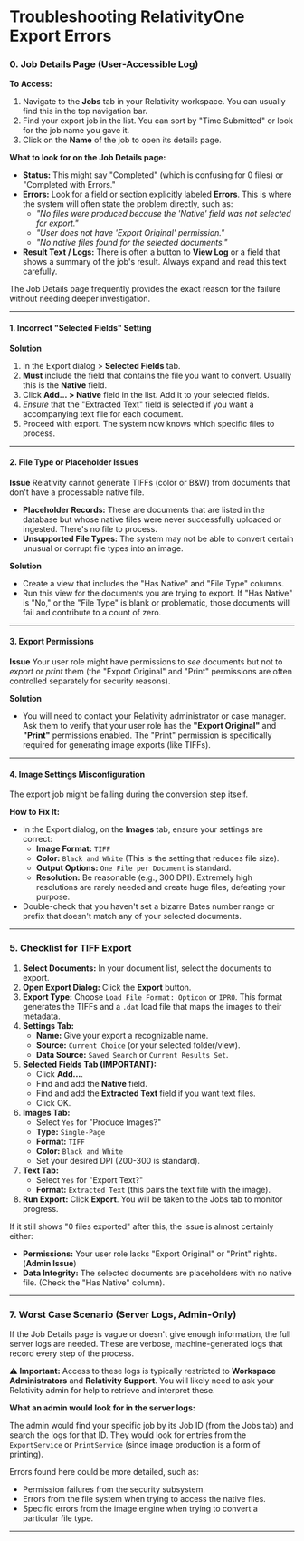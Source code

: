 # Troubleshooting RelativityOne Export Errors

### 0. Job Details Page (User-Accessible Log)

**To Access:**

1.  Navigate to the **Jobs** tab in your Relativity workspace. You can usually find this in the top navigation bar.
2.  Find your export job in the list. You can sort by "Time Submitted" or look for the job name you gave it.
3.  Click on the **Name** of the job to open its details page.

**What to look for on the Job Details page:**

*   **Status:** This might say "Completed" (which is confusing for 0 files) or "Completed with Errors."
*   **Errors:** Look for a field or section explicitly labeled **Errors**. This is where the system will often state the problem directly, such as:
    *   *"No files were produced because the 'Native' field was not selected for export."*
    *   *"User does not have 'Export Original' permission."*
    *   *"No native files found for the selected documents."*
*   **Result Text / Logs:** There is often a button to **View Log** or a field that shows a summary of the job's result. Always expand and read this text carefully.

The Job Details page frequently provides the exact reason for the failure without needing deeper investigation.

---

#### 1. Incorrect "Selected Fields" Setting

**Solution**
1.  In the Export dialog > **Selected Fields** tab.
2.  **Must** include the field that contains the file you want to convert. Usually this is the **Native** field.
3.  Click **Add... > Native** field in the list. Add it to your selected fields.
4.  *Ensure* that the "Extracted Text" field is selected if you want a accompanying text file for each document.
5.  Proceed with export. The system now knows which specific files to process.

---

#### 2. File Type or Placeholder Issues

**Issue**
Relativity cannot generate TIFFs (color or B&W) from documents that don't have a processable native file.
*   **Placeholder Records:** These are documents that are listed in the database but whose native files were never successfully uploaded or ingested. There's no file to process.
*   **Unsupported File Types:** The system may not be able to convert certain unusual or corrupt file types into an image.

**Solution**
*   Create a view that includes the "Has Native" and "File Type" columns.
*   Run this view for the documents you are trying to export. If "Has Native" is "No," or the "File Type" is blank or problematic, those documents will fail and contribute to a count of zero.

---

#### 3. Export Permissions

**Issue**
Your user role might have permissions to *see* documents but not to *export* or *print* them (the "Export Original" and "Print" permissions are often controlled separately for security reasons).

**Solution**
*   You will need to contact your Relativity administrator or case manager. Ask them to verify that your user role has the **"Export Original"** and **"Print"** permissions enabled. The "Print" permission is specifically required for generating image exports (like TIFFs).

---

#### 4. Image Settings Misconfiguration

The export job might be failing during the conversion step itself.

**How to Fix It:**
*   In the Export dialog, on the **Images** tab, ensure your settings are correct:
    *   **Image Format:** `TIFF`
    *   **Color:** `Black and White` (This is the setting that reduces file size).
    *   **Output Options:** `One File per Document` is standard.
    *   **Resolution:** Be reasonable (e.g., 300 DPI). Extremely high resolutions are rarely needed and create huge files, defeating your purpose.
*   Double-check that you haven't set a bizarre Bates number range or prefix that doesn't match any of your selected documents.

---

### 5. Checklist for TIFF Export

1.  **Select Documents:** In your document list, select the documents to export.
2.  **Open Export Dialog:** Click the **Export** button.
3.  **Export Type:** Choose `Load File Format: Opticon` or `IPRO`. This format generates the TIFFs and a `.dat` load file that maps the images to their metadata.
4.  **Settings Tab:**
    *   **Name:** Give your export a recognizable name.
    *   **Source:** `Current Choice` (or your selected folder/view).
    *   **Data Source:** `Saved Search` or `Current Results Set`.
5.  **Selected Fields Tab (IMPORTANT):**
    *   Click **Add...**.
    *   Find and add the **Native** field.
    *   Find and add the **Extracted Text** field if you want text files.
    *   Click OK.
6.  **Images Tab:**
    *   Select `Yes` for "Produce Images?"
    *   **Type:** `Single-Page`
    *   **Format:** `TIFF`
    *   **Color:** `Black and White`
    *   Set your desired DPI (200-300 is standard).
7.  **Text Tab:**
    *   Select `Yes` for "Export Text?"
    *   **Format:** `Extracted Text` (this pairs the text file with the image).
8.  **Run Export:** Click **Export**. You will be taken to the Jobs tab to monitor progress.

If it still shows "0 files exported" after this, the issue is almost certainly either:
*   **Permissions:** Your user role lacks "Export Original" or "Print" rights. (**Admin Issue**)
*   **Data Integrity:** The selected documents are placeholders with no native file. (Check the "Has Native" column).


---

### 7. Worst Case Scenario (Server Logs, Admin-Only)

If the Job Details page is vague or doesn't give enough information, the full server logs are needed. These are verbose, machine-generated logs that record every step of the process.

**⚠️ Important:** Access to these logs is typically restricted to **Workspace Administrators** and **Relativity Support**. You will likely need to ask your Relativity admin for help to retrieve and interpret these.

**What an admin would look for in the server logs:**

The admin would find your specific job by its Job ID (from the Jobs tab) and search the logs for that ID. They would look for entries from the `ExportService` or `PrintService` (since image production is a form of printing).

Errors found here could be more detailed, such as:
*   Permission failures from the security subsystem.
*   Errors from the file system when trying to access the native files.
*   Specific errors from the image engine when trying to convert a particular file type.

---
